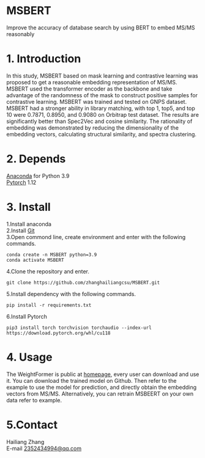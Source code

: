 # MSBERT
Improve the accuracy of database search by using BERT to embed MS/MS reasonably 
# 1. Introduction
In this study, MSBERT based on mask learning and contrastive learning was proposed to get a reasonable embedding representation of MS/MS. 
MSBERT used the transformer encoder as the backbone and take advantage of the randomness of the mask to construct positive samples for contrastive learning. 
MSBERT was trained and tested on GNPS dataset. MSBERT had a stronger ability in library matching, with top 1, top5, and top 10 were 0.7871, 0.8950, and 0.9080 on Orbitrap test dataset. 
The results are significantly better than Spec2Vec and cosine similarity. 
The rationality of embedding was demonstrated by reducing the dimensionality of the embedding vectors, calculating structural similarity, and spectra clustering. 

# 2. Depends
[Anaconda](https://www.anaconda.com) for Python 3.9  
[Pytorch](https://pytorch.org/) 1.12  
# 3. Install
1.Install anaconda  
2.Install [Git](https://git-scm.com/downloads)  
3.Open commond line, create environment and enter with the following commands.   
```
conda create -n MSBERT python=3.9  
conda activate MSBERT
```
4.Clone the repository and enter.  
```
git clone https://github.com/zhanghailiangcsu/MSBERT.git
```
5.Install dependency with the following commands.
```
pip install -r requirements.txt
```
6.Install  Pytorch
```
pip3 install torch torchvision torchaudio --index-url https://download.pytorch.org/whl/cu118
```
# 4. Usage
The WeightFormer is public at [homepage](https://github.com/zhanghailiangcsu), every user can download and use it.
You can download the trained model on Github.
Then refer to the example to use the model for prediction, and directly obtain the embedding vectors from MS/MS.
Alternatively, you can retrain MSBEERT on your own data refer to example.
# 5.Contact
Hailiang Zhang  
E-mail 2352434994@qq.com  
